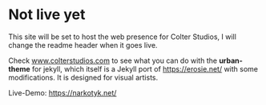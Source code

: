 
# Not live yet

This site will be set to host the web presence for Colter Studios, I will change the readme header when it goes live.

Check www.colterstudios.com to see what you can do with the **urban-theme** for jekyll, which itself is a Jekyll port of https://erosie.net/ with some modifications. It is designed for visual artists.

Live-Demo: https://narkotyk.net/
